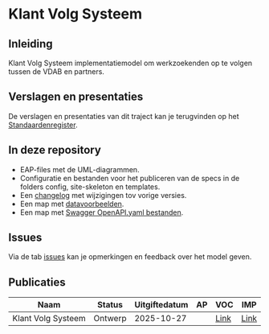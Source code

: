 # Klant Volg Systeem

## Inleiding

Klant Volg Systeem implementatiemodel om werkzoekenden op te volgen tussen de VDAB en partners.

## Verslagen en presentaties

De verslagen en presentaties van dit traject kan je terugvinden op het [Standaardenregister](https://data.vlaanderen.be/standaarden).

## In deze repository

- EAP-files met de UML-diagrammen.
- Configuratie en bestanden voor het publiceren van de specs in de folders config, site-skeleton en templates.
- Een [changelog](./CHANGELOG) met wijzigingen tov vorige versies.
- Een map met [datavoorbeelden](./resources/datavoorbeelden).
- Een map met [Swagger OpenAPI.yaml bestanden](./resources/swagger).

## Issues

Via de tab [issues](https://github.com/Informatievlaanderen/OSLOthema-KVS/issues) kan je opmerkingen en feedback over het model geven.

## Publicaties

| Naam|Status|Uitgiftedatum|AP|VOC|IMP|
| --- |--- |---|---|---|---|
| Klant Volg Systeem | Ontwerp | 2025-10-27 ||[Link](https://test.data.vlaanderen.be/ns/klantvolgsysteem/ontwerpstandaard/2025-10-27/)|[Link](https://test.data.vlaanderen.be/doc/implementatiemodel/klantvolgsysteem/ontwerpstandaard/2025-10-27/)|
